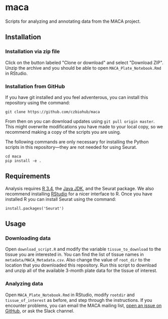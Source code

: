 # maca
Scripts for analyzing and annotating data from the MACA project.

## Installation

### Installation via zip file

Click on the button labeled "Clone or download" and select "Download ZIP". Unzip the archive and you should be able to open  `MACA_Plate_Notebook.Rmd` in RStudio.

### Installation from GitHub

If you have git installed and you feel adventerous, you can install this repository using the command:

```
git clone https://github.com/czbiohub/maca
```

From then on you can download updates using `git pull origin master`. This might overwrite modifications you have made to your local copy, so we recommend making a copy of the scripts you are using.

The following commands are only necessary for installing the Python scripts in this repository&mdash;they are not needed for using Seurat.

```
cd maca
pip install -e .
```

## Requirements

Analysis requires [R 3.4](https://cran.cnr.berkeley.edu/), the [Java JDK](http://www.oracle.com/technetwork/java/javase/downloads/index.html), and the Seurat package. We also recommend installing [RStudio](https://www.rstudio.com/) for a nicer interface to R. Once you have installed R you can install Seurat using the command:

```
install.packages('Seurat')
```

## Usage

### Downloading data

Open `download_script.R` and modify the variable `tissue_to_download` to the tissue you are interested in. You can find the list of tissue names in `metadata/MACA_Metadata.csv`. Also change the value of `root_dir` to the location that you downloaded this repository. Run this script to download and unzip all of the available 3-month plate data for the tissue of interest.  

### Analyzing data

Open `MACA_Plate_Notebook.Rmd` in RStudio, modify `rootdir` and `tissue_of_interest` as before, and step through the instructions. If you encounter problems, you can email the MACA mailing list, [open an issue on GitHub](https://github.com/czbiohub/maca/issues/new), or ask the Slack channel.  
